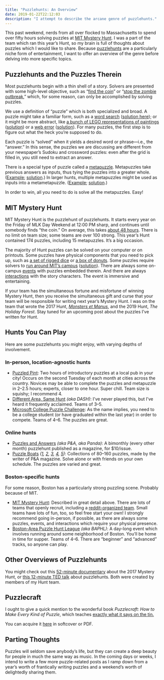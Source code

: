 ```yaml
---
title: "Puzzlehunts: An Overview"
date: 2019-01-22T22:12:03
description: "I attempt to describe the arcane genre of puzzlehunts."
---
```


This past weekend, nerds from all over flocked to Massachusetts to spend over fifty hours solving puzzles at [MIT Mystery Hunt](http://www.mit.edu/~puzzle/). I was a part of the team which ran this year’s Hunt, so my brain is full of thoughts about puzzles which I would like to share. Because [puzzlehunts](https://en.wikipedia.org/wiki/Puzzlehunt) are a particularly niche form of entertainment, I want to offer an overview of the genre before delving into more specific topics.

## Puzzlehunts and the Puzzles Therein

Most puzzlehunts begin with a thin shell of a story. Solvers are presented with some high-level objective, such as “[find the coin](http://www.mit.edu/~puzzle/coingallery.html)” or “[stop the zombie outbreak](http://www.baphl.org/8/),” which, for some reason, can only be accomplished by solving puzzles.

We use a definition of “puzzle” which is both specialized and broad. A puzzle might take a familiar form, such as a [word search](http://www.baphl.org/18/pdfs/Heat_Heavenly%20Bodies_%20(V).pdf) ([solution here](http://www.baphl.org/18/pdfs/Heat_Heavenly%20Bodies_%20(solution).pdf)); or it might be more abstract, like [a bunch of LEGO representations of paintings](http://web.mit.edu/puzzle/www/2017/puzzle/master_pieces.html) ([solution](http://web.mit.edu/puzzle/www/2017/solution/master_pieces.html)) or a [web error](https://www.collegepuzzlechallenge.com/Puzzles/ViewPuzzle.ashx?id=52) ([solution](https://www.collegepuzzlechallenge.com/Puzzles/ViewPuzzle.ashx?id=52&view=solution)). For many puzzles, the first step is to figure out what the heck you’re supposed to do.

Each puzzle is “solved” when it yields a desired word or phrase—i.e., the “answer.” In this sense, the puzzles we are discussing are different from your newspaper’s Sudoku and crossword puzzles: even after the grid is filled in, you still need to extract an answer.

There is a special type of puzzle called a [metapuzzle](https://en.wikipedia.org/wiki/Metapuzzle). Metapuzzles take previous answers as inputs, thus tying the puzzles into a greater whole. ([Example](http://web.mit.edu/puzzle/www/2017/round/bridge.html); [solution](http://web.mit.edu/puzzle/www/2017/solution/bridge.html).) In larger hunts, multiple metapuzzles might be used as inputs into a metametapuzzle. ([Example](http://web.mit.edu/puzzle/www/2015/puzzle/atlantis_meta_meta/); [solution](http://web.mit.edu/puzzle/www/2015/puzzle/atlantis_meta_meta/solution/).)

In order to win, all you need to do is solve all the metapuzzles. Easy!

## MIT Mystery Hunt

MIT Mystery Hunt is the puzzlehunt of puzzlehunts. It starts every year on the Friday of MLK Day Weekend at 12:00 PM sharp, and continues until somebody finds “the coin.” On average, this takes [about 48 hours](https://twitter.com/ckingsc/status/1085691231814979584). There is no limit on team size; some teams are over 100 strong. This year’s Hunt contained 174 puzzles, including 15 metapuzzles. It’s a big occasion.

The majority of Hunt puzzles can be solved on your computer or on printouts. Some puzzles have physical components that you need to pick up, such as [a set of rigged dice](http://web.mit.edu/puzzle/www/2015/puzzle/game/solution/) or [a box of donuts](http://web.mit.edu/puzzle/www/2019/solution/funkin.html). Some puzzles require solvers to [run around MIT’s campus](http://web.mit.edu/puzzle/www/2016/puzzle/follow_the_pipes/) ([solution](http://web.mit.edu/puzzle/www/2016/puzzle/follow_the_pipes/solution/)). There are always some on-campus [events](http://web.mit.edu/puzzle/www/2017/handbook.html#event-rules) with puzzles embedded therein. And there are always [interactions](https://www.youtube.com/watch?v=z7XeFL3jV_A) with the story characters. The event is immersive and entertaining.

If your team has the simultaneous fortune and misfortune of winning Mystery Hunt, then you receive the simultaneous gift and curse that your team will be responsible for writing next year’s Mystery Hunt. I was on the team that wrote the 2017 Hunt, [*Monsters et Manus*](http://web.mit.edu/puzzle/www/2017/), and the 2019 Hunt, *The Holiday Forest*. Stay tuned for an upcoming post about the puzzles I’ve written for Hunt.

## Hunts You Can Play

Here are some puzzlehunts you might enjoy, with varying depths of involvement.

### In-person, location-agnostic hunts

* [Puzzled Pint](http://www.puzzledpint.com/): Two hours of introductory puzzles at a local pub in your city! Occurs on the second Tuesday of each month at cities across the country. Novices may be able to complete the puzzles and metapuzzle in 2–2.5 hours; experts, closer to one hour. Super chill. Team size is squishy; I recommend 4.
* [Different Area, Same Hunt](http://playdash.org/) *(aka DASH)*: I’ve never played this, but I’ve heard it frequently acclaimed. Teams of 3–5.
* [Microsoft College Puzzle Challenge](https://www.collegepuzzlechallenge.com/): As the name implies, you need to be a college student (or have graduated within the last year) in order to compete. Teams of 4–6. The puzzles are great.

### Online hunts

* [Puzzles and Answers](http://pandamagazine.com/) *(aka P&A, aka Panda)*: A bimonthly (every other month) puzzlehunt published as a magazine, for $10/issue.
* [Puzzle Boats](http://pandamagazine.com/island5/) *([1](http://www.pandamagazine.com/island/), [2](http://www.pandamagazine.com/island2/index.php), [3](http://www.pandamagazine.com/island3/index.php), [4](http://www.pandamagazine.com/island4/index.php), [5](http://pandamagazine.com/island5/))*: Collections of 80–160 puzzles, made by the writer of P&A magazine. Solve alone or with friends on your own schedule. The puzzles are varied and great.


### Boston-specific hunts

For some reason, Boston has a particularly strong puzzling scene. Probably because of MIT.

* [MIT Mystery Hunt](http://web.mit.edu/puzzle/www/nexthunt.html): Described in great detail above. There are lots of teams that openly recruit, including a [reddit-organized team](https://www.reddit.com/r/testsolution). Small teams have lots of fun, too, so feel free start your own! I strongly recommend going in-person, if possible, as there are always some puzzles, events, and interactions which require your physical presence.
* [Boston-Area Puzzle Hunt League](http://www.baphl.org/) *(aka BAPHL)*: A day-long event which involves running around some neighborhood of Boston. You’ll be home in time for supper. Teams of 4–6. There are “beginner” and “advanced” tracks, so anyone can play.

## Other Overviews of Puzzlehunts

You might check out this [52-minute documentary](https://www.youtube.com/watch?v=J8dqmk4YCQk) about the 2017 Mystery Hunt, or [this 12-minute TED talk](https://www.youtube.com/watch?v=v4ly_-IIFCQ) about puzzlehunts. Both were created by members of my Hunt team.

## Puzzlecraft

I ought to give a quick mention to the wonderful book *Puzzlecraft: How to Make Every Kind of Puzzle*, which teaches [exactly what it says on the tin.](https://tvtropes.org/pmwiki/pmwiki.php/Main/ExactlyWhatItSaysOnTheTin)

You can acquire it [here](https://shop.lonesharkgames.com/collections/puzzlecraft) in softcover or PDF.

## Parting Thoughts

Puzzles will seldom save anybody’s life, but they can create a deep beauty for people in much the same way as music. In the coming days or weeks, I intend to write a few more puzzle-related posts as I ramp down from a year’s worth of frantically writing puzzles and a weekend’s worth of delightedly sharing them.
